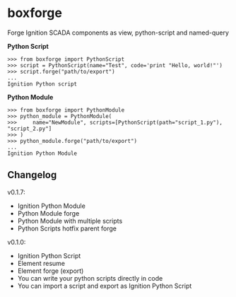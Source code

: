 # boxforge
Forge Ignition SCADA components as view, python-script and named-query

**Python Script**
```
>>> from boxforge import PythonScript
>>> script = PythonScript(name="Test", code='print "Hello, world!"')
>>> script.forge("path/to/export")
...
Ignition Python script
```
**Python Module**
```
>>> from boxforge import PythonModule
>>> python_module = PythonModule(
>>>     name="NewModule", scripts=[PythonScript(path="script_1.py"), "script_2.py"]
>>> )
>>> python_module.forge("path/to/export")
...
Ignition Python Module
```

## Changelog
v0.1.7:
- Ignition Python Module
- Python Module forge
- Python Module with multiple scripts
- Python Scripts hotfix parent forge

v0.1.0:
- Ignition Python Script
- Element resume
- Element forge (export)
- You can write your python scripts directly in code
- You can import a script and export as Ignition Python Script
